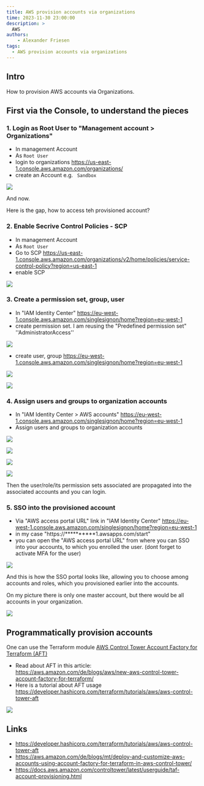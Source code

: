 ```yaml
---
title: AWS provision accounts via organizations
time: 2023-11-30 23:00:00
description: >
  AWS 
authors:
    - Alexander Friesen
tags:
  - AWS provision accounts via organizations
---
```


## Intro

How to provision AWS accounts via Organizations.

## First via the Console, to understand the pieces


### 1. Login as Root User to "Management account > Organizations"

 - In management Account
 - As ``Root User`` 
 - login to organizations <https://us-east-1.console.aws.amazon.com/organizations/>
 - create an Account e.g. `` Sandbox`` 

![](./article00022/organizations.png)


And now.

Here is the gap, how to access teh provisioned account?


### 2. Enable Secrive Control Policies - SCP

- In management Account
- As ``Root User`` 
- Go to SCP <https://us-east-1.console.aws.amazon.com/organizations/v2/home/policies/service-control-policy?region=us-east-1>
- enable SCP 

![](./article00022/SCP.png)


### 3. Create a permission set, group, user

- In "IAM Identity Center" <https://eu-west-1.console.aws.amazon.com/singlesignon/home?region=eu-west-1>
- create permission set. I am reusing the "Predefined permission set" ''AdministratorAccess''

![](./article00022/iamidentitycenter.png)

- create user, group <https://eu-west-1.console.aws.amazon.com/singlesignon/home?region=eu-west-1>

![](./article00022/user.png)

![](./article00022/group.png)


### 4. Assign users and groups to organization accounts

- In "IAM Identity Center > AWS accounts" <https://eu-west-1.console.aws.amazon.com/singlesignon/home?region=eu-west-1>
- Assign users and groups to organization accounts

![](./article00022/org_assign_scp.png)

![](./article00022/org_permission_set.png)

![](./article00022/org_users.png)

![](./article00022/org_permission_set_provisioned.png)

Then the user/role/its permission sets associated are propagated into the associated accounts and you can login.

### 5. SSO into the provisioned account

- Via "AWS access portal URL" link in "IAM Identity Center" <https://eu-west-1.console.aws.amazon.com/singlesignon/home?region=eu-west-1>
- in my case "https://**********1.awsapps.com/start"
- you can open the "AWS access portal URL" from where you can SSO into your accounts, to which you enrolled the user. (dont forget to activate MFA for the user)

![](./article00022/iamidentitycenter-login.png)


And this is how the SSO portal looks like, allowing you to choose among accounts and roles, which you provisioned earlier into the accounts.

On my picture there is only one master account, but there would be all accounts in your organization.

![](./article00022/iamidentitycenter-sso.png)


## Programmatically provision accounts

One can use the Terraform module [AWS Control Tower Account Factory for Terraform (AFT)](https://docs.aws.amazon.com/controltower/latest/userguide/taf-account-provisioning.html)

- Read about AFT in this article: <https://aws.amazon.com/de/blogs/aws/new-aws-control-tower-account-factory-for-terraform/>
- Here is a tutorial about AFT usage <https://developer.hashicorp.com/terraform/tutorials/aws/aws-control-tower-aft>


![](./article00022/account_factory_terraform_module.png)


## Links

- https://developer.hashicorp.com/terraform/tutorials/aws/aws-control-tower-aft
- <https://aws.amazon.com/de/blogs/mt/deploy-and-customize-aws-accounts-using-account-factory-for-terraform-in-aws-control-tower/>
- https://docs.aws.amazon.com/controltower/latest/userguide/taf-account-provisioning.html
